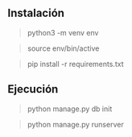## Instalación

> python3 -m venv env

> source env/bin/active

> pip install -r requirements.txt

## Ejecución

> python manage.py db init

> python manage.py runserver